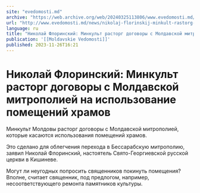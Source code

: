 ```yaml
---
site: "evedomosti.md"
archive: "https://web.archive.org/web/20240325113806/www.evedomosti.md/news/nikolaj-florinskij-minkult-rastorg-dogovory-s-moldavskoj-mit"
url: "http://www.evedomosti.md/news/nikolaj-florinskij-minkult-rastorg-dogovory-s-moldavskoj-mit"
language: ru
title: "Николай Флоринский: Минкульт расторг договоры с Молдавской митрополией на использование помещений храмов"
publication: '[[Moldavskie Vedomosti]]'
published: 2023-11-26T16:21
---
```


# Николай Флоринский: Минкульт расторг договоры с Молдавской митрополией на использование помещений храмов

Минкульт Молдовы расторг договоры с Молдавской митрополией, которые касаются использования помещений храмов.

Это сделано для облегчения перехода в Бессарабскую митрополию, заявил Николай Флоринский, настоятель Свято-Георгиевской русской церкви в Кишиневе.

Могут ли неугодных попросить священников покинуть помещения? Вполне, считает священник, под предлогом, например, несоответствующего ремонта памятников культуры.